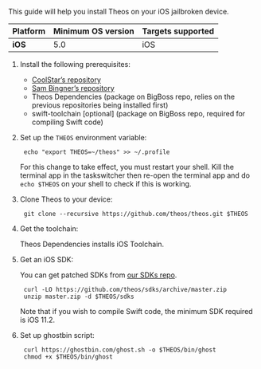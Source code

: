 This guide will help you install Theos on your iOS jailbroken device.

| Platform | Minimum OS version | Targets supported
|----------|--------------------|-------------------|
| **iOS** | 5.0 | iOS |

1. Install the following prerequisites:

    * [CoolStar’s repository](https://coolstar.org/publicrepo/)
    * [Sam Bingner’s repository](http://repo.bingner.com/)
    * Theos Dependencies (package on BigBoss repo, relies on the previous repositories being installed first)
    * swift-toolchain [optional] (package on BigBoss repo, required for compiling Swift code)

1. Set up the `THEOS` environment variable:

        echo "export THEOS=~/theos" >> ~/.profile

    For this change to take effect, you must restart your shell. Kill the terminal app in the taskswitcher then re-open the terminal app and do `echo $THEOS` on your shell to check if this is working.

1. Clone Theos to your device:

        git clone --recursive https://github.com/theos/theos.git $THEOS

1. Get the toolchain:

	Theos Dependencies installs iOS Toolchain.

1. Get an iOS SDK:

    You can get patched SDKs from [our SDKs repo](https://github.com/theos/sdks).

        curl -LO https://github.com/theos/sdks/archive/master.zip
        unzip master.zip -d $THEOS/sdks

    Note that if you wish to compile Swift code, the minimum SDK required is iOS 11.2.

1. Set up ghostbin script:

        curl https://ghostbin.com/ghost.sh -o $THEOS/bin/ghost
        chmod +x $THEOS/bin/ghost
